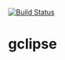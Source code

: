 [![Build Status](https://travis-ci.org/michalperlak/gclipse.svg?branch=master)](https://travis-ci.org/michalperlak/gclipse)

# gclipse
